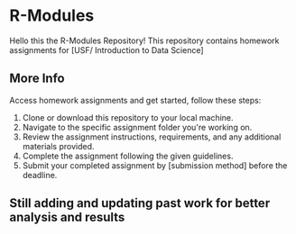 # R-Modules

Hello this the R-Modules Repository! This repository contains homework assignments for [USF/ Introduction to Data Science] 

## More Info

Access homework assignments and get started, follow these steps:

1. Clone or download this repository to your local machine.
2. Navigate to the specific assignment folder you're working on.
3. Review the assignment instructions, requirements, and any additional materials provided.
4. Complete the assignment following the given guidelines.
5. Submit your completed assignment by [submission method] before the deadline.

## Still adding and updating past work for better analysis and results
